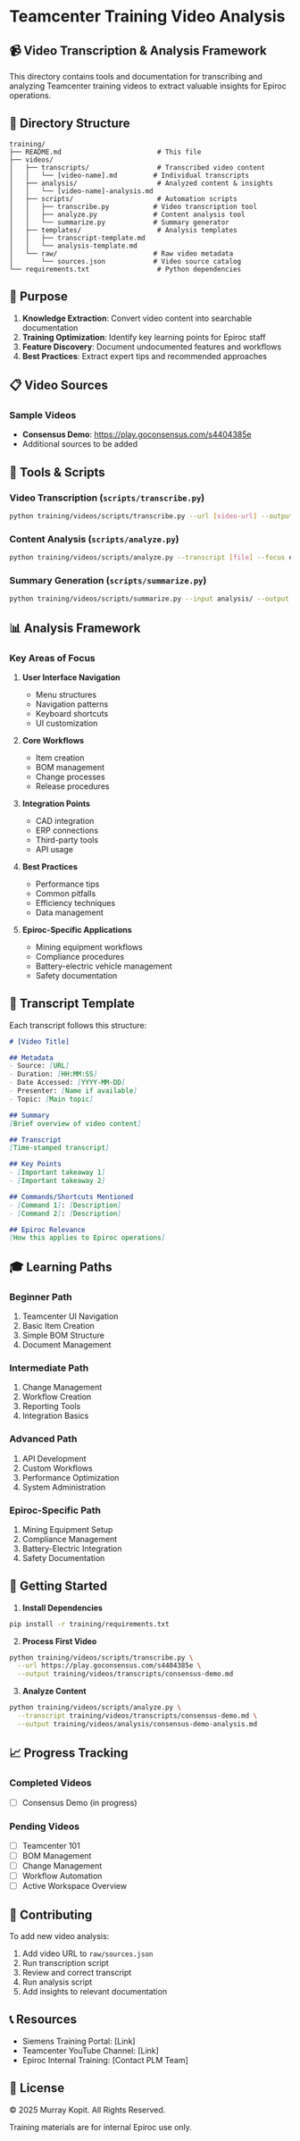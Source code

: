 # Teamcenter Training Video Analysis

## 📹 Video Transcription & Analysis Framework

This directory contains tools and documentation for transcribing and analyzing Teamcenter training videos to extract valuable insights for Epiroc operations.

## 📁 Directory Structure

```
training/
├── README.md                        # This file
├── videos/
│   ├── transcripts/                 # Transcribed video content
│   │   └── [video-name].md         # Individual transcripts
│   ├── analysis/                    # Analyzed content & insights
│   │   └── [video-name]-analysis.md
│   ├── scripts/                     # Automation scripts
│   │   ├── transcribe.py           # Video transcription tool
│   │   ├── analyze.py              # Content analysis tool
│   │   └── summarize.py            # Summary generator
│   ├── templates/                   # Analysis templates
│   │   ├── transcript-template.md
│   │   └── analysis-template.md
│   └── raw/                        # Raw video metadata
│       └── sources.json            # Video source catalog
└── requirements.txt                 # Python dependencies
```

## 🎯 Purpose

1. **Knowledge Extraction**: Convert video content into searchable documentation
2. **Training Optimization**: Identify key learning points for Epiroc staff
3. **Feature Discovery**: Document undocumented features and workflows
4. **Best Practices**: Extract expert tips and recommended approaches

## 📋 Video Sources

### Sample Videos
- **Consensus Demo**: https://play.goconsensus.com/s4404385e
- Additional sources to be added

## 🔧 Tools & Scripts

### Video Transcription (`scripts/transcribe.py`)
```bash
python training/videos/scripts/transcribe.py --url [video-url] --output transcripts/
```

### Content Analysis (`scripts/analyze.py`)
```bash
python training/videos/scripts/analyze.py --transcript [file] --focus epiroc
```

### Summary Generation (`scripts/summarize.py`)
```bash
python training/videos/scripts/summarize.py --input analysis/ --output summary.md
```

## 📊 Analysis Framework

### Key Areas of Focus

1. **User Interface Navigation**
   - Menu structures
   - Navigation patterns
   - Keyboard shortcuts
   - UI customization

2. **Core Workflows**
   - Item creation
   - BOM management
   - Change processes
   - Release procedures

3. **Integration Points**
   - CAD integration
   - ERP connections
   - Third-party tools
   - API usage

4. **Best Practices**
   - Performance tips
   - Common pitfalls
   - Efficiency techniques
   - Data management

5. **Epiroc-Specific Applications**
   - Mining equipment workflows
   - Compliance procedures
   - Battery-electric vehicle management
   - Safety documentation

## 📝 Transcript Template

Each transcript follows this structure:

```markdown
# [Video Title]

## Metadata
- Source: [URL]
- Duration: [HH:MM:SS]
- Date Accessed: [YYYY-MM-DD]
- Presenter: [Name if available]
- Topic: [Main topic]

## Summary
[Brief overview of video content]

## Transcript
[Time-stamped transcript]

## Key Points
- [Important takeaway 1]
- [Important takeaway 2]

## Commands/Shortcuts Mentioned
- [Command 1]: [Description]
- [Command 2]: [Description]

## Epiroc Relevance
[How this applies to Epiroc operations]
```

## 🎓 Learning Paths

### Beginner Path
1. Teamcenter UI Navigation
2. Basic Item Creation
3. Simple BOM Structure
4. Document Management

### Intermediate Path
1. Change Management
2. Workflow Creation
3. Reporting Tools
4. Integration Basics

### Advanced Path
1. API Development
2. Custom Workflows
3. Performance Optimization
4. System Administration

### Epiroc-Specific Path
1. Mining Equipment Setup
2. Compliance Management
3. Battery-Electric Integration
4. Safety Documentation

## 🚀 Getting Started

1. **Install Dependencies**
```bash
pip install -r training/requirements.txt
```

2. **Process First Video**
```bash
python training/videos/scripts/transcribe.py \
  --url https://play.goconsensus.com/s4404385e \
  --output training/videos/transcripts/consensus-demo.md
```

3. **Analyze Content**
```bash
python training/videos/scripts/analyze.py \
  --transcript training/videos/transcripts/consensus-demo.md \
  --output training/videos/analysis/consensus-demo-analysis.md
```

## 📈 Progress Tracking

### Completed Videos
- [ ] Consensus Demo (in progress)

### Pending Videos
- [ ] Teamcenter 101
- [ ] BOM Management
- [ ] Change Management
- [ ] Workflow Automation
- [ ] Active Workspace Overview

## 🤝 Contributing

To add new video analysis:
1. Add video URL to `raw/sources.json`
2. Run transcription script
3. Review and correct transcript
4. Run analysis script
5. Add insights to relevant documentation

## 📞 Resources

- Siemens Training Portal: [Link]
- Teamcenter YouTube Channel: [Link]
- Epiroc Internal Training: [Contact PLM Team]

## 📄 License

© 2025 Murray Kopit. All Rights Reserved.

Training materials are for internal Epiroc use only.